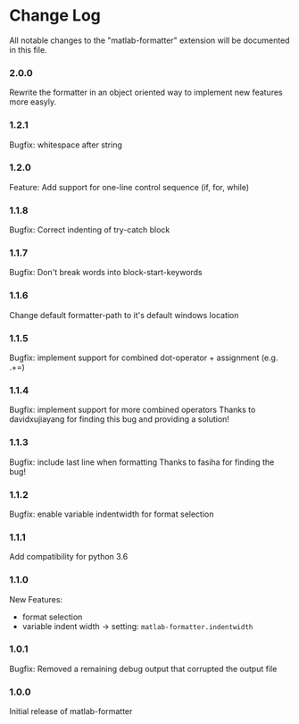 # Change Log
All notable changes to the "matlab-formatter" extension will be documented in this file.

### 2.0.0
Rewrite the formatter in an object oriented way to implement new features more easyly.

### 1.2.1
Bugfix: whitespace after string

### 1.2.0
Feature: Add support for one-line control sequence (if, for, while)

### 1.1.8
Bugfix: Correct indenting of try-catch block

### 1.1.7
Bugfix: Don't break words into block-start-keywords

### 1.1.6
Change default formatter-path to it's default windows location

### 1.1.5
Bugfix: implement support for combined dot-operator + assignment (e.g. .+=)

### 1.1.4
Bugfix: implement support for more combined operators
    Thanks to davidxujiayang for finding this bug and providing a solution!

### 1.1.3
Bugfix: include last line when formatting
    Thanks to fasiha for finding the bug!

### 1.1.2
Bugfix: enable variable indentwidth for format selection

### 1.1.1
Add compatibility for python 3.6

### 1.1.0
New Features:
* format selection
* variable indent width → setting: `matlab-formatter.indentwidth`

### 1.0.1
Bugfix: Removed a remaining debug output that corrupted the output file

### 1.0.0
Initial release of matlab-formatter

